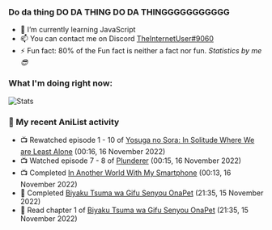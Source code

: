 ### Do da thing DO DA THING DO DA THINGGGGGGGGGGG

<!-- **TheInternetUser0/TheInternetUser0** is a ✨ _special_ ✨ repository because its `README.md` (this file) appears on your GitHub profile. -->


- 🌱 I’m currently learning JavaScript
- 📫 You can contact me on Discord [TheInternetUser#9060](https://discord.com/users/534117072796385300)
- ⚡ Fun fact: 80% of the Fun fact is neither a fact nor fun. _Statistics by me 😎_

### What I'm doing right now:
![Stats](https://discord.c99.nl/widget/theme-3/534117072796385300.png)

### 🌸 My recent AniList activity

<!-- ANILIST_ACTIVITY:start -->

-   📺 Rewatched episode 1 - 10 of [Yosuga no Sora: In Solitude Where We are Least Alone](https://anilist.co/anime/8861) (00:16, 16 November 2022)
-   📺 Watched episode 7 - 8 of [Plunderer](https://anilist.co/anime/101168) (00:15, 16 November 2022)
-   📺 Completed [In Another World With My Smartphone](https://anilist.co/anime/98491) (00:13, 16 November 2022)
-   📖 Completed [Biyaku Tsuma wa Gifu Senyou OnaPet](https://anilist.co/manga/153516) (21:35, 15 November 2022)
-   📖 Read chapter 1 of [Biyaku Tsuma wa Gifu Senyou OnaPet](https://anilist.co/manga/153516) (21:35, 15 November 2022)

<!-- ANILIST_ACTIVITY:end -->
